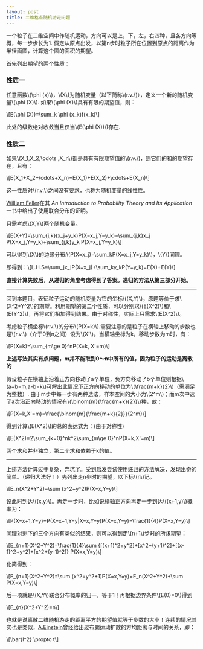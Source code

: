 ```yaml
---
layout: post
title: 二维格点随机游走问题
---
```


一个粒子在二维空间中作随机运动，方向可以是上，下，左，右四种，且各方向等概，每一步步长为1. 假定从原点出发，以第n步时粒子所在位置到原点的距离作为半径画圆，计算这个圆的面积的期望。

<!--more-->

首先列出期望的两个性质：

### 性质一

任意函数\\(\phi (x)\\)，\\(X\\)为随机变量（以下简称\\(r.v.\\)），定义一个新的随机变量\\(\\phi (X)\\). 如果\\(\\phi (X)\\)具有有限的期望值，则：

\\[E(\phi (X))=\sum_k \phi (x_k)f(x_k)\\]

此处的级数绝对收敛当且仅当\\(E(\phi (X))\\)存在.

### 性质二

如果\\(X_1,X_2,\cdots ,X_n\\)都是具有有限期望值的\\(r.v.\\)，则它们的和的期望存在，且有：

\\[E(X_1+X_2+\cdots+X_n)=E(X_1)+E(X_2)+\cdots+E(X_n)\\]

这一性质对\\(r.v.\\)之间没有要求，也称为随机变量的线性性。

[William Feller]()在其 *An Introduction to Probability Theory and Its Application* 一书中给出了使用联合分布的证明。

只需考虑\\(X,Y\\)两个随机变量。

\\[E(X+Y)=\sum_{j,k}(x_j+y_k)P(X=x_j,Y=y_k)=\sum_{j,k}x_j P(X=x_j,Y=y_k)+\sum_{j,k}y_k P(X=x_j,Y=y_k)\\]

可以得到\\(X\\)的边缘分布:\\(P(X=x_j)=\sum_kP(X=x_j,Y=y_k)\\)，\\(Y\\)同理。

即得到：\\[L.H.S=\sum_jx_jP(X=x_j)+\sum_ky_kP(Y=y_k)=E(X)+E(Y)\\]

**直接计算失败后，从递归的角度考虑得到了答案。递归的方法从第三部分开始。**

--------------------

​	回到本题目，表征粒子运动的随机变量为它的坐标\\((X,Y)\\)，原题等价于求\\(X^2+Y^2\\)的期望。利用期望的第二个性质，可以分别求\\(E(X^2)\\)和\\(E(Y^2)\\)，再将它们相加得到结果。由于对称性，实际上只需求\\(E(X^2)\\)。

考虑粒子横坐标\\(r.v.\\)的分布\\(P(X=k)\\).需要注意的是粒子在横轴上移动的步数也是\\(r.v.\\)（介于0到n之间）设为\\(X'\\)。当横轴坐标为k，移动步数为m时，有：

\\[P(X=k)=\sum_{m\ge 0}^nP(X=k, X'=m)\\]

**上述写法其实有点问题，m并不能取到0～n中所有的值，因为粒子的运动是离散的**

假设粒子在横轴上沿着正方向移动了a个单位，负方向移动了b个单位则根据\\(a+b=m,a-b=k\\)可解出此情况下正方向移动的单位为\\(\frac{m+k}{2}\\)（需满足为整数）. 由于m步中每一步有两种选法，样本空间的大小为\\(2^m\\)；而m次中选了a次沿正向移动的情况有\\(\binom{m}{\frac{m+k}{2}}\\)种，故：

\\[P(X=k,X'=m)=\frac{\binom{m}{\frac{m+k}{2}}}{2^m}\\]

得到计算\\(E(X^2)\\)的总的表达式为：(由于对称性)

\\[E(X^2)=2\sum_{k=0}^nk^2\sum_{m\ge 0}^nP(X=k,X'=m)\\]

两个求和并非独立，第二个求和依赖于k的值。

-----------

​	上述方法计算过于复杂，弃坑了。受到启发尝试使用递归的方法解决，发现出奇的简单。（递归大法好！）先列出走n步时的期望，以下标\\(n\\)记。

\\[E_n(X^2+Y^2)=\sum (x^2+y^2)P(X=x,Y=y)\\]

设此时到达\\((x,y)\\)。再走一步时，比如说横轴正方向再走一步到达\\((x+1,y)\\)概率为：

\\[P(X=x+1,Y=y)=P(X=x+1,Y=y\|X=x,Y=y)P(X=x,Y=y)=\frac{1}{4}P(X=x,Y=y)\\]

同理对剩下的三个方向有类似的结果，则可以得到走\\(n+1\\)步时的所求期望：

\\[E_{n+1}(X^2+Y^2)=\frac{1}{4}\sum {[(x+1)^2+y^2]+[x^2+(y+1)^2]+[(x-1)^2+y^2]+[x^2+(y-1)^2]} P(X=x,Y=y)\\]

化简得到：

\\[E_{n+1}(X^2+Y^2)=\sum (x^2+y^2+1)P(X=x,Y=y)=E_n(X^2+Y^2)+\sum P(X=x,Y=y)\\]

后一项就是\\(X,Y\\)联合分布概率的归一，等于1！再根据边界条件\\(E(0)=0\\)得到

\\[E_{n}(X^2+Y^2)=n\\]

也就是说离散二维随机游走的距离平方的期望值就等于步数的大小！连续的情况其实也是类似，[A.Einstein](https://en.wikipedia.org/wiki/Albert_Einstein)曾经给出过布朗运动扩散的方均距离与时间的关系，即：

\\[\bar{l^2} \propto t\\]

